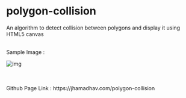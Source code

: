 # polygon-collision

An algorithm to detect collision between polygons and display it using HTML5 canvas

<br/>
Sample Image : 

![img](https://jhamadhav.com/polygon-collision/images/demo.png)

<br/>
<br/>
Github Page Link : https://jhamadhav.com/polygon-collision

